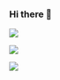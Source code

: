 ### Hi there 👋
![](https://github-stats.ubrong.com/api?username=linzjian666&show_icons=true&theme=tokyonight)

![](https://github-stats.ubrong.com/api/top-langs/?username=linzjian666&layout=compact&theme=tokyonight)

![](https://count.getloli.com/get/@linzjian666?theme=rule34)

<!--
**linzjian666/linzjian666** is a ✨ _special_ ✨ repository because its `README.md` (this file) appears on your GitHub profile.

Here are some ideas to get you started:

- 🔭 I’m currently working on ...
- 🌱 I’m currently learning ...
- 👯 I’m looking to collaborate on ...
- 🤔 I’m looking for help with ...
- 💬 Ask me about ...
- 📫 How to reach me: ...
- 😄 Pronouns: ...
- ⚡ Fun fact: ...
-->
